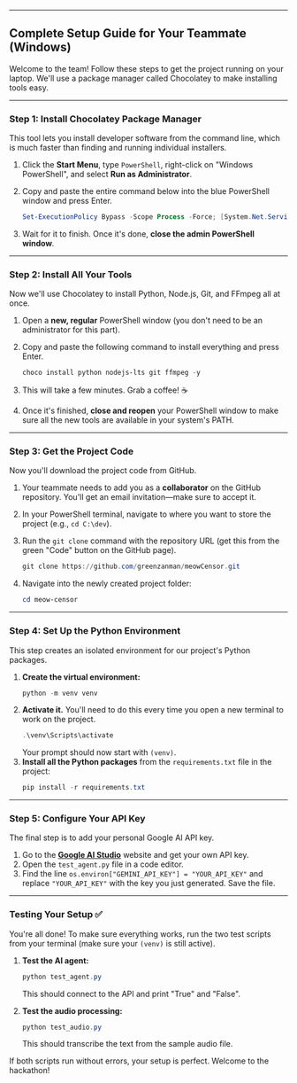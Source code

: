 

-----

## Complete Setup Guide for Your Teammate (Windows)

Welcome to the team\! Follow these steps to get the project running on your laptop. We'll use a package manager called Chocolatey to make installing tools easy.

-----

### Step 1: Install Chocolatey Package Manager

This tool lets you install developer software from the command line, which is much faster than finding and running individual installers.

1.  Click the **Start Menu**, type `PowerShell`, right-click on "Windows PowerShell", and select **Run as Administrator**.

2.  Copy and paste the entire command below into the blue PowerShell window and press Enter.

    ```powershell
    Set-ExecutionPolicy Bypass -Scope Process -Force; [System.Net.ServicePointManager]::SecurityProtocol = [System.Net.ServicePointManager]::SecurityProtocol -bor 3072; iex ((New-Object System.Net.WebClient).DownloadString('https://community.chocolatey.org/install.ps1'))
    ```

3.  Wait for it to finish. Once it's done, **close the admin PowerShell window**.

-----

### Step 2: Install All Your Tools

Now we'll use Chocolatey to install Python, Node.js, Git, and FFmpeg all at once.

1.  Open a **new, regular** PowerShell window (you don't need to be an administrator for this part).

2.  Copy and paste the following command to install everything and press Enter.

    ```powershell
    choco install python nodejs-lts git ffmpeg -y
    ```

3.  This will take a few minutes. Grab a coffee\! ☕

4.  Once it's finished, **close and reopen** your PowerShell window to make sure all the new tools are available in your system's PATH.

-----

### Step 3: Get the Project Code

Now you'll download the project code from GitHub.

1.  Your teammate needs to add you as a **collaborator** on the GitHub repository. You'll get an email invitation—make sure to accept it.

2.  In your PowerShell terminal, navigate to where you want to store the project (e.g., `cd C:\dev`).

3.  Run the `git clone` command with the repository URL (get this from the green "Code" button on the GitHub page).

    ```powershell
    git clone https://github.com/greenzanman/meowCensor.git
    ```

4.  Navigate into the newly created project folder:

    ```powershell
    cd meow-censor
    ```

-----

### Step 4: Set Up the Python Environment

This step creates an isolated environment for our project's Python packages.

1.  **Create the virtual environment:**
    ```powershell
    python -m venv venv
    ```
2.  **Activate it.** You'll need to do this every time you open a new terminal to work on the project.
    ```powershell
    .\venv\Scripts\activate
    ```
    Your prompt should now start with `(venv)`.
3.  **Install all the Python packages** from the `requirements.txt` file in the project:
    ```powershell
    pip install -r requirements.txt
    ```

-----

### Step 5: Configure Your API Key

The final step is to add your personal Google AI API key.

1.  Go to the **[Google AI Studio](https://aistudio.google.com/)** website and get your own API key.
2.  Open the `test_agent.py` file in a code editor.
3.  Find the line `os.environ["GEMINI_API_KEY"] = "YOUR_API_KEY"` and replace `"YOUR_API_KEY"` with the key you just generated. Save the file.

-----

### Testing Your Setup ✅

You're all done\! To make sure everything works, run the two test scripts from your terminal (make sure your `(venv)` is still active).

1.  **Test the AI agent:**

    ```powershell
    python test_agent.py
    ```

    This should connect to the API and print "True" and "False".

2.  **Test the audio processing:**

    ```powershell
    python test_audio.py
    ```

    This should transcribe the text from the sample audio file.

If both scripts run without errors, your setup is perfect. Welcome to the hackathon\!
